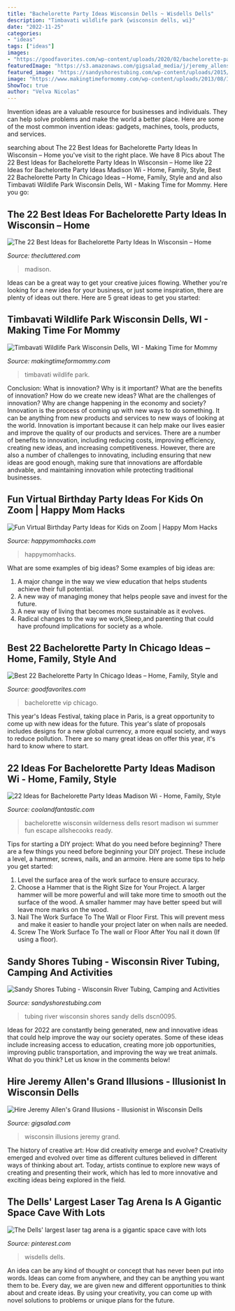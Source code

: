 ```yaml
---
title: "Bachelorette Party Ideas Wisconsin Dells ~ Wisdells Dells"
description: "Timbavati wildlife park {wisconsin dells, wi}"
date: "2022-11-25"
categories:
- "ideas"
tags: ["ideas"]
images:
- "https://goodfavorites.com/wp-content/uploads/2020/02/bachelorette-party-in-chicago-ideas-lovely-vip-bachelorette-of-bachelorette-party-in-chicago-ideas.jpg"
featuredImage: "https://s3.amazonaws.com/gigsalad_media/j/jeremy_allens_grand_illusions_wisconsin/530fa01974a44_480_sq"
featured_image: "https://sandyshorestubing.com/wp-content/uploads/2015/04/DSCN0095.jpg"
image: "https://www.makingtimeformommy.com/wp-content/uploads/2013/08/IMG_0531.jpg"
ShowToc: true
author: "Velva Nicolas"
---
```



Invention ideas are a valuable resource for businesses and individuals. They can help solve problems and make the world a better place. Here are some of the most common invention ideas: gadgets, machines, tools, products, and services.

	

		
searching about The 22 Best Ideas for Bachelorette Party Ideas In Wisconsin – Home you've visit to the right place. We have 8 Pics about The 22 Best Ideas for Bachelorette Party Ideas In Wisconsin – Home like 22 Ideas for Bachelorette Party Ideas Madison Wi - Home, Family, Style, Best 22 Bachelorette Party In Chicago Ideas – Home, Family, Style and and also Timbavati Wildlife Park Wisconsin Dells, WI - Making Time for Mommy. Here you go:
		
    
## The 22 Best Ideas For Bachelorette Party Ideas In Wisconsin – Home

<img loading=lazy src="https://thecluttered.com/wp-content/uploads/2020/10/bachelorette-party-ideas-in-wisconsin-luxury-madison-wi-bachelor-bachelorette-party-ideas-love-of-bachelorette-party-ideas-in-wisconsin.png" onerror="this.onerror=null;this.src='https://tse3.mm.bing.net/th?id=OIP.gA8CtEnK9kAN1dJlhfKVdAHaLG&amp;pid=15.1';" alt="The 22 Best Ideas for Bachelorette Party Ideas In Wisconsin – Home">

_Source: thecluttered.com_

>madison. 

	

Ideas can be a great way to get your creative juices flowing. Whether you're looking for a new idea for your business, or just some inspiration, there are plenty of ideas out there. Here are 5 great ideas to get you started: 

    
## Timbavati Wildlife Park Wisconsin Dells, WI - Making Time For Mommy

<img loading=lazy src="https://www.makingtimeformommy.com/wp-content/uploads/2013/08/IMG_0531.jpg" onerror="this.onerror=null;this.src='https://tse2.mm.bing.net/th?id=OIP.BMdjx5InDUYVWpV5IxhIxgHaE8&amp;pid=15.1';" alt="Timbavati Wildlife Park Wisconsin Dells, WI - Making Time for Mommy">

_Source: makingtimeformommy.com_

>timbavati wildlife park. 

	

Conclusion: What is innovation? Why is it important? What are the benefits of innovation? How do we create new ideas? What are the challenges of innovation? Why are change happening in the economy and society?
Innovation is the process of coming up with new ways to do something. It can be anything from new products and services to new ways of looking at the world. Innovation is important because it can help make our lives easier and improve the quality of our products and services. There are a number of benefits to innovation, including reducing costs, improving efficiency, creating new ideas, and increasing competitiveness. However, there are also a number of challenges to innovating, including ensuring that new ideas are good enough, making sure that innovations are affordable andvable, and maintaining innovation while protecting traditional businesses.

    
## Fun Virtual Birthday Party Ideas For Kids On Zoom | Happy Mom Hacks

<img loading=lazy src="https://happymomhacks.com/wp-content/uploads/2020/07/virtual-bday-4-683x1024.jpg" onerror="this.onerror=null;this.src='https://tse3.mm.bing.net/th?id=OIP.5GTHW5bX1y3S_852FIIIyAHaLG&amp;pid=15.1';" alt="Fun Virtual Birthday Party Ideas for Kids on Zoom | Happy Mom Hacks">

_Source: happymomhacks.com_

>happymomhacks. 

	

What are some examples of big ideas?
Some examples of big ideas are: 
1. A major change in the way we view education that helps students achieve their full potential. 
2. A new way of managing money that helps people save and invest for the future. 
3. A new way of living that becomes more sustainable as it evolves. 
4. Radical changes to the way we work,Sleep,and parenting that could have profound implications for society as a whole.

    
## Best 22 Bachelorette Party In Chicago Ideas – Home, Family, Style And

<img loading=lazy src="https://goodfavorites.com/wp-content/uploads/2020/02/bachelorette-party-in-chicago-ideas-lovely-vip-bachelorette-of-bachelorette-party-in-chicago-ideas.jpg" onerror="this.onerror=null;this.src='https://tse3.mm.bing.net/th?id=OIP.ur2PZybJ-1CjL65m_g9NhgHaE7&amp;pid=15.1';" alt="Best 22 Bachelorette Party In Chicago Ideas – Home, Family, Style and">

_Source: goodfavorites.com_

>bachelorette vip chicago. 

	

This year's Ideas Festival, taking place in Paris, is a great opportunity to come up with new ideas for the future. This year's slate of proposals includes designs for a new global currency, a more equal society, and ways to reduce pollution. There are so many great ideas on offer this year, it's hard to know where to start.

    
## 22 Ideas For Bachelorette Party Ideas Madison Wi - Home, Family, Style

<img loading=lazy src="https://coolandfantastic.com/wp-content/uploads/2020/02/bachelorette-party-ideas-madison-wi-new-the-wilderness-resort-in-wisconsin-dells-summer-of-fun-of-bachelorette-party-ideas-madison-wi.jpg" onerror="this.onerror=null;this.src='https://tse3.mm.bing.net/th?id=OIP.COreILJIMQsEb-efOOW1owHaLH&amp;pid=15.1';" alt="22 Ideas for Bachelorette Party Ideas Madison Wi - Home, Family, Style">

_Source: coolandfantastic.com_

>bachelorette wisconsin wilderness dells resort madison wi summer fun escape allshecooks ready. 

	

Tips for starting a DIY project: What do you need before beginning?
There are a few things you need before beginning your DIY project. These include a level, a hammer, screws, nails, and an armoire. Here are some tips to help you get started:
1. Level the surface area of the work surface to ensure accuracy.
2. Choose a Hammer that is the Right Size for Your Project. A larger hammer will be more powerful and will take more time to smooth out the surface of the wood. A smaller hammer may have better speed but will leave more marks on the wood.
3. Nail The Work Surface To The Wall or Floor First. This will prevent mess and make it easier to handle your project later on when nails are needed.
4. Screw The Work Surface To The wall or Floor After You nail it down (If using a floor).

    
## Sandy Shores Tubing - Wisconsin River Tubing, Camping And Activities

<img loading=lazy src="https://sandyshorestubing.com/wp-content/uploads/2015/04/DSCN0095.jpg" onerror="this.onerror=null;this.src='https://tse1.mm.bing.net/th?id=OIP.0viFZ0NvKGcxyXpXNT7VtAHaFj&amp;pid=15.1';" alt="Sandy Shores Tubing - Wisconsin River Tubing, Camping and Activities">

_Source: sandyshorestubing.com_

>tubing river wisconsin shores sandy dells dscn0095. 

	

Ideas for 2022 are constantly being generated, new and innovative ideas that could help improve the way our society operates. Some of these ideas include increasing access to education, creating more job opportunities, improving public transportation, and improving the way we treat animals. What do you think? Let us know in the comments below!

    
## Hire Jeremy Allen&#039;s Grand Illusions - Illusionist In Wisconsin Dells

<img loading=lazy src="https://s3.amazonaws.com/gigsalad_media/j/jeremy_allens_grand_illusions_wisconsin/530fa01974a44_480_sq" onerror="this.onerror=null;this.src='https://tse1.mm.bing.net/th?id=OIP.ZA2k04kHMugBtDcUqIDd5QHaHa&amp;pid=15.1';" alt="Hire Jeremy Allen&#039;s Grand Illusions - Illusionist in Wisconsin Dells">

_Source: gigsalad.com_

>wisconsin illusions jeremy grand. 

	

The history of creative art: How did creativity emerge and evolve?
Creativity emerged and evolved over time as different cultures believed in different ways of thinking about art. Today, artists continue to explore new ways of creating and presenting their work, which has led to more innovative and exciting ideas being explored in the field.

    
## The Dells&#039; Largest Laser Tag Arena Is A Gigantic Space Cave With Lots

<img loading=lazy src="https://i.pinimg.com/474x/ea/90/43/ea9043569d1025fcbf1154c90b6343f9--laser-tag-pokemon.jpg" onerror="this.onerror=null;this.src='https://tse4.mm.bing.net/th?id=OIP.OGDIKi4JCrvsg7bYPS_JuAAAAA&amp;pid=15.1';" alt="The Dells&#039; largest laser tag arena is a gigantic space cave with lots">

_Source: pinterest.com_

>wisdells dells. 

	

An idea can be any kind of thought or concept that has never been put into words. Ideas can come from anywhere, and they can be anything you want them to be. Every day, we are given new and different opportunities to think about and create ideas. By using your creativity, you can come up with novel solutions to problems or unique plans for the future.

